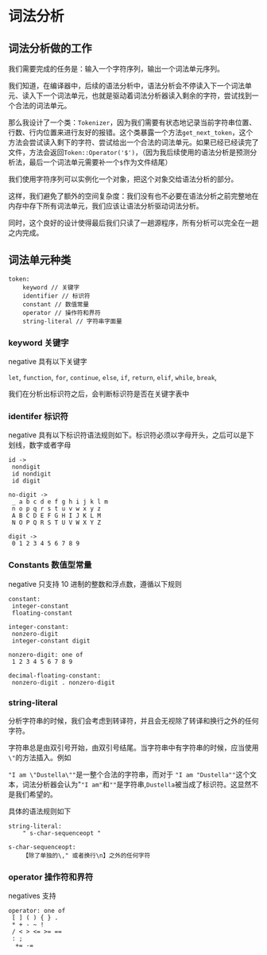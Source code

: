 # 词法分析

## 词法分析做的工作

我们需要完成的任务是：输入一个字符序列，输出一个词法单元序列。

我们知道，在编译器中，后续的语法分析中，语法分析会不停读入下一个词法单元、读入下一个词法单元，也就是驱动着词法分析器读入剩余的字符，尝试找到一个合法的词法单元。

那么我设计了一个类：`Tokenizer`，因为我们需要有状态地记录当前字符串位置、行数、行内位置来进行友好的报错。这个类暴露一个方法`get_next_token`，这个方法会尝试读入剩下的字符、尝试给出一个合法的词法单元。如果已经已经读完了文件，方法会返回`Token::Operator('$')`，（因为我后续使用的语法分析是预测分析法，最后一个词法单元需要补一个`$`作为文件结尾）

我们使用字符序列可以实例化一个对象，把这个对象交给语法分析的部分。

这样，我们避免了额外的空间复杂度：我们没有也不必要在语法分析之前完整地在内存中存下所有词法单元，我们应该让语法分析驱动词法分析。

同时，这个良好的设计使得最后我们只读了一趟源程序，所有分析可以完全在一趟之内完成。

## 词法单元种类

```text
token:
    keyword // 关键字
    identifier // 标识符
    constant // 数值常量
    operator // 操作符和界符
    string-literal // 字符串字面量
```

### keyword 关键字

negative 具有以下关键字

`let`, `function`, `for`, `continue`, `else`, `if`, `return`, `elif`, `while`, `break`,

我们在分析出标识符之后，会判断标识符是否在关键字表中

### identifer 标识符

negative 具有以下标识符语法规则如下。标识符必须以字母开头，之后可以是下划线，数字或者字母

```text
id ->
 nondigit
 id nondigit
 id digit

no-digit ->
 _ a b c d e f g h i j k l m
 n o p q r s t u v w x y z
 A B C D E F G H I J K L M
 N O P Q R S T U V W X Y Z

digit ->
 0 1 2 3 4 5 6 7 8 9
```

### Constants 数值型常量

negative 只支持 10 进制的整数和浮点数，遵循以下规则

```text
constant:
 integer-constant
 floating-constant

integer-constant:
 nonzero-digit
 integer-constant digit

nonzero-digit: one of
 1 2 3 4 5 6 7 8 9

decimal-floating-constant:
 nonzero-digit . nonzero-digit

```

### string-literal

分析字符串的时候，我们会考虑到转译符，并且会无视除了转译和换行之外的任何字符。

字符串总是由双引号开始，由双引号结尾。当字符串中有字符串的时候，应当使用`\"`的方法插入。例如

`"I am \"Dustella\""`是一整个合法的字符串，而对于 `"I am "Dustella""`这个文本，词法分析器会认为"`"I am"`和`""`是字符串,`Dustella`被当成了标识符。这显然不是我们希望的。

具体的语法规则如下

```text
string-literal:
    " s-char-sequenceopt "

s-char-sequenceopt:
    【除了单独的\," 或者换行\n】之外的任何字符
```

### operator 操作符和界符

negatives 支持

```text
operator: one of
 [ ] ( ) { } .
 * + - ~ !
 / < > <= >= ==
 : ;
  += -=
```
